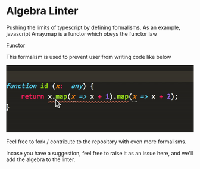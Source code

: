# Algebra Linter

Pushing the limits of typescript by defining formalisms.
As an example, javascript Array.map is a functor which obeys the functor law

[Functor](https://en.wikipedia.org/wiki/Functor)

This formalism is used to prevent user from writing code like below

![alt](./functor.gif)

Feel free to fork / contribute to the repository with even more formalisms.

Incase you have a suggestion, feel free to raise it as an issue here, and we'll add the algebra to the linter.
